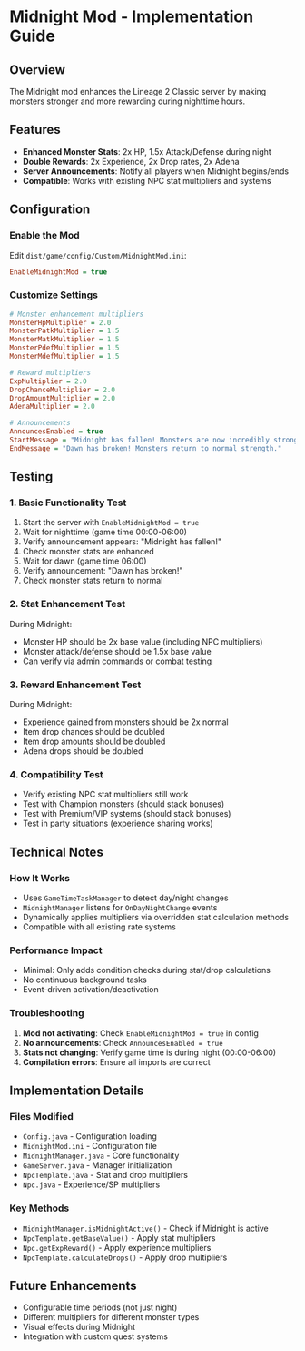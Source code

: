 # Midnight Mod - Implementation Guide

## Overview
The Midnight mod enhances the Lineage 2 Classic server by making monsters stronger and more rewarding during nighttime hours.

## Features
- **Enhanced Monster Stats**: 2x HP, 1.5x Attack/Defense during night
- **Double Rewards**: 2x Experience, 2x Drop rates, 2x Adena
- **Server Announcements**: Notify all players when Midnight begins/ends
- **Compatible**: Works with existing NPC stat multipliers and systems

## Configuration

### Enable the Mod
Edit `dist/game/config/Custom/MidnightMod.ini`:
```ini
EnableMidnightMod = true
```

### Customize Settings
```ini
# Monster enhancement multipliers
MonsterHpMultiplier = 2.0
MonsterPatkMultiplier = 1.5
MonsterMatkMultiplier = 1.5  
MonsterPdefMultiplier = 1.5
MonsterMdefMultiplier = 1.5

# Reward multipliers
ExpMultiplier = 2.0
DropChanceMultiplier = 2.0
DropAmountMultiplier = 2.0
AdenaMultiplier = 2.0

# Announcements
AnnouncesEnabled = true
StartMessage = "Midnight has fallen! Monsters are now incredibly strong!"
EndMessage = "Dawn has broken! Monsters return to normal strength."
```

## Testing

### 1. Basic Functionality Test
1. Start the server with `EnableMidnightMod = true`
2. Wait for nighttime (game time 00:00-06:00)
3. Verify announcement appears: "Midnight has fallen!"
4. Check monster stats are enhanced
5. Wait for dawn (game time 06:00)
6. Verify announcement: "Dawn has broken!"
7. Check monster stats return to normal

### 2. Stat Enhancement Test
During Midnight:
- Monster HP should be 2x base value (including NPC multipliers)
- Monster attack/defense should be 1.5x base value
- Can verify via admin commands or combat testing

### 3. Reward Enhancement Test
During Midnight:
- Experience gained from monsters should be 2x normal
- Item drop chances should be doubled
- Item drop amounts should be doubled  
- Adena drops should be doubled

### 4. Compatibility Test
- Verify existing NPC stat multipliers still work
- Test with Champion monsters (should stack bonuses)
- Test with Premium/VIP systems (should stack bonuses)
- Test in party situations (experience sharing works)

## Technical Notes

### How It Works
- Uses `GameTimeTaskManager` to detect day/night changes
- `MidnightManager` listens for `OnDayNightChange` events  
- Dynamically applies multipliers via overridden stat calculation methods
- Compatible with all existing rate systems

### Performance Impact
- Minimal: Only adds condition checks during stat/drop calculations
- No continuous background tasks
- Event-driven activation/deactivation

### Troubleshooting
1. **Mod not activating**: Check `EnableMidnightMod = true` in config
2. **No announcements**: Check `AnnouncesEnabled = true`
3. **Stats not changing**: Verify game time is during night (00:00-06:00)
4. **Compilation errors**: Ensure all imports are correct

## Implementation Details

### Files Modified
- `Config.java` - Configuration loading
- `MidnightMod.ini` - Configuration file
- `MidnightManager.java` - Core functionality  
- `GameServer.java` - Manager initialization
- `NpcTemplate.java` - Stat and drop multipliers
- `Npc.java` - Experience/SP multipliers

### Key Methods
- `MidnightManager.isMidnightActive()` - Check if Midnight is active
- `NpcTemplate.getBaseValue()` - Apply stat multipliers  
- `Npc.getExpReward()` - Apply experience multipliers
- `NpcTemplate.calculateDrops()` - Apply drop multipliers

## Future Enhancements
- Configurable time periods (not just night)
- Different multipliers for different monster types
- Visual effects during Midnight
- Integration with custom quest systems
